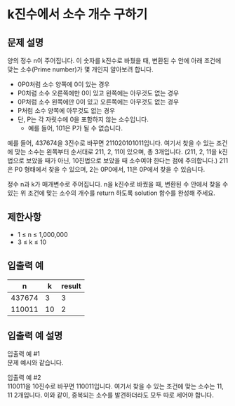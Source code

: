 # k진수에서 소수 개수 구하기
## 문제 설명
양의 정수 n이 주어집니다. 이 숫자를 k진수로 바꿨을 때, 변환된 수 안에 아래 조건에 맞는 소수(Prime number)가 몇 개인지 알아보려 합니다.

* 0P0처럼 소수 양쪽에 0이 있는 경우
* P0처럼 소수 오른쪽에만 0이 있고 왼쪽에는 아무것도 없는 경우
* 0P처럼 소수 왼쪽에만 0이 있고 오른쪽에는 아무것도 없는 경우
* P처럼 소수 양쪽에 아무것도 없는 경우
* 단, P는 각 자릿수에 0을 포함하지 않는 소수입니다.
  * 예를 들어, 101은 P가 될 수 없습니다.

예를 들어, 437674을 3진수로 바꾸면 211020101011입니다. 여기서 찾을 수 있는 조건에 맞는 소수는 왼쪽부터 순서대로 211, 2, 11이 있으며, 총 3개입니다. (211, 2, 11을 k진법으로 보았을 때가 아닌, 10진법으로 보았을 때 소수여야 한다는 점에 주의합니다.) 211은 P0 형태에서 찾을 수 있으며, 2는 0P0에서, 11은 0P에서 찾을 수 있습니다.

정수 n과 k가 매개변수로 주어집니다. n을 k진수로 바꿨을 때, 변환된 수 안에서 찾을 수 있는 위 조건에 맞는 소수의 개수를 return 하도록 solution 함수를 완성해 주세요.

## 제한사항
* 1 ≤ n ≤ 1,000,000
* 3 ≤ k ≤ 10

## 입출력 예
n	| k	| result
---|---|---|
437674	| 3	| 3
110011	| 10 | 2

## 입출력 예 설명
입출력 예 #1   
문제 예시와 같습니다.

입출력 예 #2   
110011을 10진수로 바꾸면 110011입니다. 여기서 찾을 수 있는 조건에 맞는 소수는 11, 11 2개입니다. 이와 같이, 중복되는 소수를 발견하더라도 모두 따로 세어야 합니다.

 
